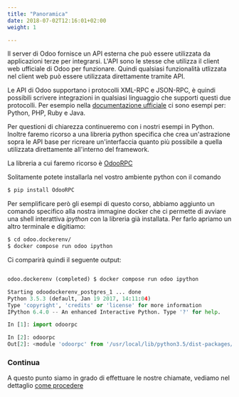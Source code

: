 ```yaml
---
title: "Panoramica"
date: 2018-07-02T12:16:01+02:00
weight: 1

---
```


Il server di Odoo fornisce un API esterna che può essere utilizzata da applicazioni terze per integrarsi. L'API sono le stesse che utilizza il client web ufficiale di Odoo per funzionare. Quindi qualsiasi funzionalità utlizzata nel client web può essere utilizzata direttamente tramite API.

Le API di Odoo supportano i protocolli XML-RPC e JSON-RPC, è quindi possibili scrivere integrazioni in qualsiasi linguaggio che supporti questi due protocolli. Per esempio nella [documentazione ufficiale](https://www.odoo.com/documentation/11.0/webservices/odoo.html) ci sono esempi per: Python, PHP, Ruby e Java.

Per questioni di chiarezza continueremo con i nostri esempi in Python. Inoltre faremo ricorso a una libreria python specifica che crea un'astrazione sopra le API base per ricreare un'interfaccia quanto più possibile a quella utilizzata direttamente all'interno del framework.

La libreria a cui faremo ricorso è [OdooRPC](https://pypi.org/project/OdooRPC/)

Solitamente potete installarla nel vostro ambiente python con il comando

```bash
$ pip install OdooRPC
```

Per semplificare però gli esempi di questo corso, abbiamo aggiunto un comando specifico alla nostra immagine docker che ci permette di avviare una shell interattiva _ipython_ con la libreria già installata. Per farlo apriamo un altro terminale e digitiamo:

```bash
$ cd odoo.dockerenv/
$ docker compose run odoo ipython
```

Ci comparirà quindi il seguente output:

```python

odoo.dockerenv (completed) $ docker compose run odoo ipython

Starting odoodockerenv_postgres_1 ... done
Python 3.5.3 (default, Jan 19 2017, 14:11:04)
Type 'copyright', 'credits' or 'license' for more information
IPython 6.4.0 -- An enhanced Interactive Python. Type '?' for help.

In [1]: import odoorpc

In [2]: odoorpc
Out[2]: <module 'odoorpc' from '/usr/local/lib/python3.5/dist-packages/odoorpc/__init__.py'>
```

### Continua

A questo punto siamo in grado di effettuare le nostre chiamate, vediamo nel dettaglio [come procedere](/odoo.workshop/api/operazioni/)
